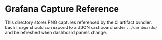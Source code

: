 # Grafana Capture Reference

This directory stores PNG captures referenced by the CI artifact bundler.  Each
image should correspond to a JSON dashboard under `../dashboards/` and be
refreshed when dashboard panels change.
